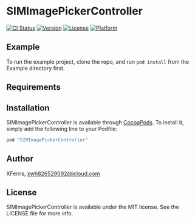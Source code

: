 # SIMImagePickerController

[![CI Status](http://img.shields.io/travis/XFerris/SIMImagePickerController.svg?style=flat)](https://travis-ci.org/XFerris/SIMImagePickerController)
[![Version](https://img.shields.io/cocoapods/v/SIMImagePickerController.svg?style=flat)](http://cocoapods.org/pods/SIMImagePickerController)
[![License](https://img.shields.io/cocoapods/l/SIMImagePickerController.svg?style=flat)](http://cocoapods.org/pods/SIMImagePickerController)
[![Platform](https://img.shields.io/cocoapods/p/SIMImagePickerController.svg?style=flat)](http://cocoapods.org/pods/SIMImagePickerController)

## Example

To run the example project, clone the repo, and run `pod install` from the Example directory first.

## Requirements

## Installation

SIMImagePickerController is available through [CocoaPods](http://cocoapods.org). To install
it, simply add the following line to your Podfile:

```ruby
pod "SIMImagePickerController"
```

## Author

XFerris, xwh826529092@icloud.com

## License

SIMImagePickerController is available under the MIT license. See the LICENSE file for more info.
